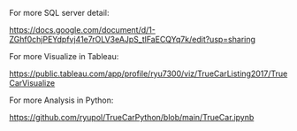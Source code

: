 For more SQL server detail:

https://docs.google.com/document/d/1-ZGhf0chjPEYdpfvj41e7rOLV3eAJpS_tlFaECQYq7k/edit?usp=sharing

For more Visualize in Tableau:

https://public.tableau.com/app/profile/ryu7300/viz/TrueCarListing2017/TrueCarVisualize

For more Analysis in Python:

https://github.com/ryupol/TrueCarPython/blob/main/TrueCar.ipynb
